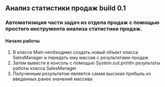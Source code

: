 ## **Анализ статистики продаж build 0.1** ##

### Автоматизиция части задач из отдела продаж с помощью простого инструмента анализа статистики продаж.
#### **Начало работы**
1. В классе Main необходимо создать новый объект класса SalesManager и передать ему массив с результатами продаж
2. Затем вывести в консоль с помощью System.out.println результаты работы класса SalesManager
3. Полученным результатом является самая высокая прибыль из введенных ранее значений массива